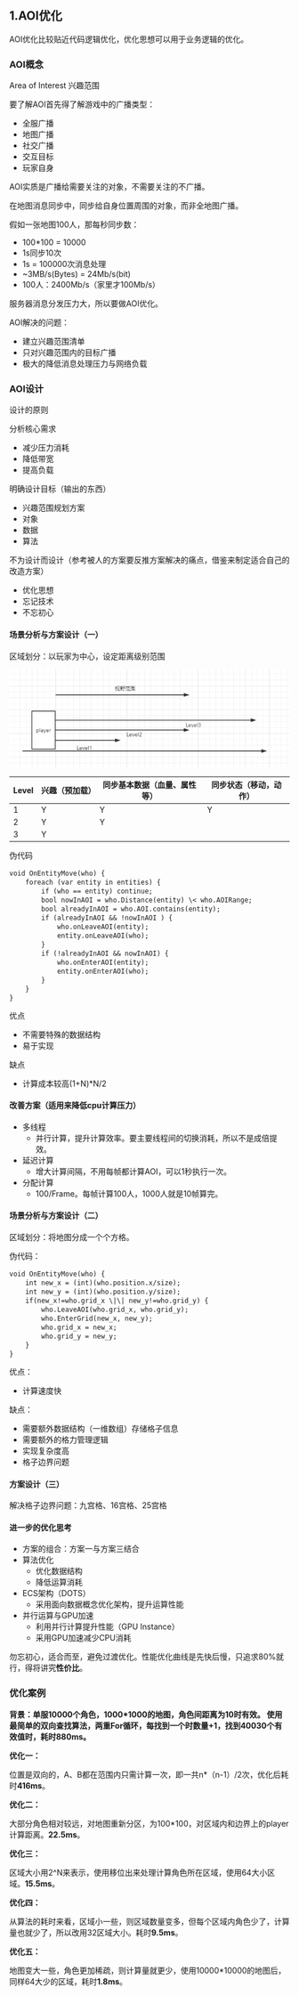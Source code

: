 ## 1.AOI优化

AOI优化比较贴近代码逻辑优化，优化思想可以用于业务逻辑的优化。

### AOI概念

Area of Interest 兴趣范围

要了解AOI首先得了解游戏中的广播类型：

-   全服广播
-   地图广播
-   社交广播
-   交互目标
-   玩家自身

AOI实质是广播给需要关注的对象，不需要关注的不广播。

在地图消息同步中，同步给自身位置周围的对象，而非全地图广播。

假如一张地图100人，那每秒同步数：

-   100\*100 = 10000
-   1s同步10次
-   1s = 100000次消息处理
-   \~3MB/s(Bytes) = 24Mb/s(bit)
-   100人：2400Mb/s（家里才100Mb/s）

服务器消息分发压力大，所以要做AOI优化。

AOI解决的问题：

-   建立兴趣范围清单
-   只对兴趣范围内的目标广播
-   极大的降低消息处理压力与网络负载

### AOI设计

设计的原则

分析核心需求

-   减少压力消耗
-   降低带宽
-   提高负载

明确设计目标（输出的东西）

-   兴趣范围规划方案
-   对象
-   数据
-   算法

不为设计而设计（参考被人的方案要反推方案解决的痛点，借鉴来制定适合自己的改造方案）

-   优化思想
-   忘记技术
-   不忘初心

#### 场景分析与方案设计（一）

区域划分：以玩家为中心，设定距离级别范围

![clipboard.png](media/b169f21af94b8e0e149100db9659017c.png)

| Level | 兴趣（预加载） | 同步基本数据（血量、属性等） | 同步状态（移动，动作） |
| ----- | -------------- | ---------------------------- | ---------------------- |
| 1     | Y              | Y                            | Y                      |
| 2     | Y              | Y                            |                        |
| 3     | Y              |                              |                        |

伪代码
```
void OnEntityMove(who) { 
    foreach (var entity in entities) { 
        if (who == entity) continue; 
        bool nowInAOI = who.Distance(entity) \< who.AOIRange; 
        bool alreadyInAOI = who.AOI.contains(entity); 
        if (alreadyInAOI && !nowInAOI ) { 
            who.onLeaveAOI(entity); 
            entity.onLeaveAOI(who); 
        } 
        if (!alreadyInAOI && nowInAOI) { 
            who.onEnterAOI(entity); 
            entity.onEnterAOI(who); 
        } 
    } 
}
```
优点

-   不需要特殊的数据结构
-   易于实现

缺点

-   计算成本较高(1+N)\*N/2

#### 改善方案（适用来降低cpu计算压力）

-   多线程
    -   并行计算，提升计算效率。要主要线程间的切换消耗，所以不是成倍提效。
-   延迟计算
    -   增大计算间隔，不用每帧都计算AOI，可以1秒执行一次。
-   分配计算
    -   100/Frame。每帧计算100人，1000人就是10帧算完。

#### 场景分析与方案设计（二）

区域划分：将地图分成一个个方格。

伪代码：
```
void OnEntityMove(who) { 
    int new_x = (int)(who.position.x/size); 
    int new_y = (int)(who.position.y/size); 
    if(new_x!=who.grid_x \|\| new_y!=who.grid_y) { 
        who.LeaveAOI(who.grid_x, who.grid_y); 
        who.EnterGrid(new_x, new_y); 
        who.grid_x = new_x; 
        who.grid_y = new_y; 
    } 
}
```
优点：

-   计算速度快

缺点：

-   需要额外数据结构（一维数组）存储格子信息
-   需要额外的格力管理逻辑
-   实现复杂度高
-   格子边界问题

#### 方案设计（三）

解决格子边界问题：九宫格、16宫格、25宫格

#### 进一步的优化思考

-   方案的组合：方案一与方案三结合
-   算法优化
    -   优化数据结构
    -   降低运算消耗
-   ECS架构（DOTS）
    -   采用面向数据概念优化架构，提升运算性能
-   并行运算与GPU加速
    -   利用并行计算提升性能（GPU Instance）
    -   采用GPU加速减少CPU消耗

勿忘初心，适合而至，避免过渡优化。性能优化曲线是先快后慢，只追求80%就行，得将讲究**性价比**。

### 优化案例

**背景：**单服10000个角色，1000\*1000的地图，角色间距离为10时有效。 使用最简单的双向查找算法，两重For循环，每找到一个时数量+1，找到40030个有效值时，耗时**880ms。**

**优化一：**

位置是双向的，A、B都在范围内只需计算一次，即一共n\*（n-1）/2次，优化后耗时**416ms**。

**优化二：**

大部分角色相对较远，对地图重新分区，为100\*100，对区域内和边界上的player计算距离。**22.5ms**。

**优化三：**

区域大小用2\^N来表示，使用移位出来处理计算角色所在区域，使用64大小区域。**15.5ms**。

**优化四：**

从算法的耗时来看，区域小一些，则区域数量变多，但每个区域内角色少了，计算量也就少了，所以改用32区域大小。耗时**9.5ms**。

**优化五：**

地图变大一些，角色更加稀疏，则计算量就更少，使用10000\*10000的地图后，同样64大少的区域，耗时**1.8ms**。
